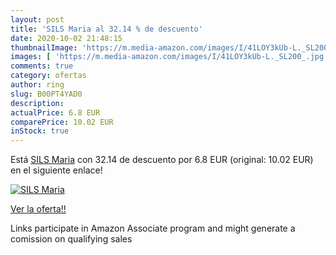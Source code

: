 ```yaml
---
layout: post
title: 'SILS Maria al 32.14 % de descuento'
date: 2020-10-02 21:48:15
thumbnailImage: 'https://m.media-amazon.com/images/I/41LOY3kUb-L._SL200_.jpg'
images: [ 'https://m.media-amazon.com/images/I/41LOY3kUb-L._SL200_.jpg' ]
comments: true
category: ofertas
author: ring
slug: B00PT4YAD0
description:
actualPrice: 6.8 EUR
comparePrice: 10.02 EUR
inStock: true
---
```


Está [SILS Maria](https://www.amazon.fr/dp/B00PT4YAD0/?tag=tolees0d-21) con 32.14 de descuento por 6.8 EUR (original: 10.02 EUR) en el siguiente enlace!

[![SILS Maria](https://m.media-amazon.com/images/I/41LOY3kUb-L._SL200_.jpg)](https://www.amazon.fr/dp/B00PT4YAD0/?tag=tolees0d-21)

[Ver la oferta!!](https://www.amazon.fr/dp/B00PT4YAD0/?tag=tolees0d-21)

Links participate in Amazon Associate program and might generate a comission on qualifying sales


